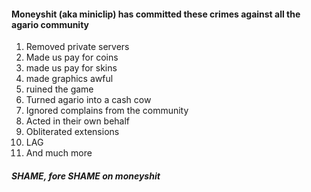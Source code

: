 #### Moneyshit (aka miniclip) has committed these crimes against all the agario community
1. Removed private servers
2. Made us pay for coins
3. made us pay for skins
4. made graphics awful
5. ruined the game
6. Turned agario into a cash cow
7. Ignored complains from the community
8. Acted in their own behalf
9. Obliterated extensions
10. LAG
11. And much more 

##### SHAME, fore SHAME on moneyshit
